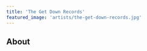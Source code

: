 ```yaml
---
title: 'The Get Down Records'
featured_image: 'artists/the-get-down-records.jpg'
---
```


## About


